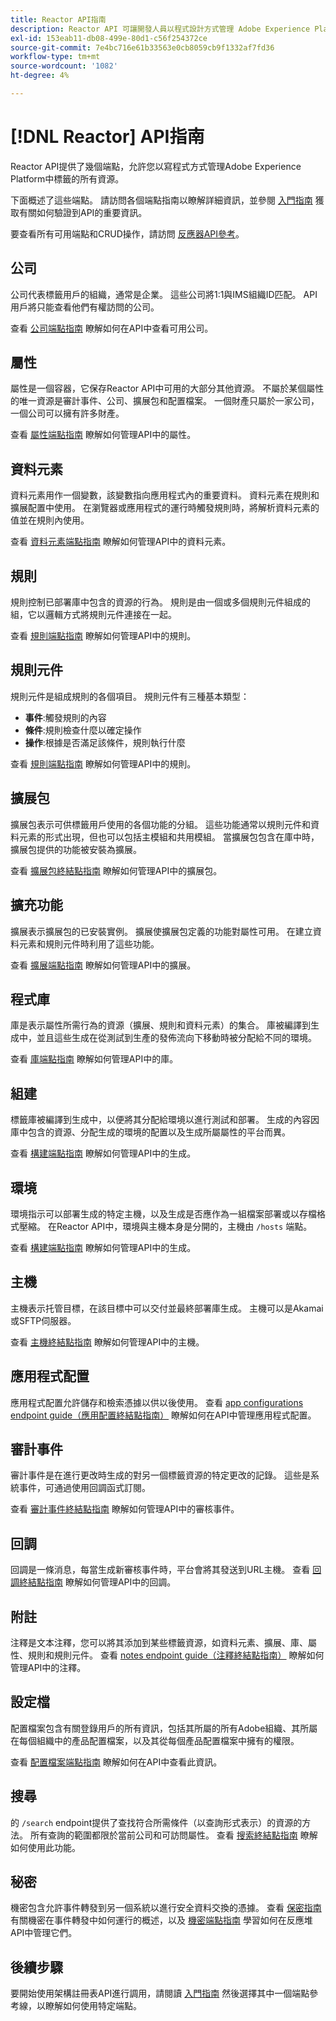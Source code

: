 ```yaml
---
title: Reactor API指南
description: Reactor API 可讓開發人員以程式設計方式管理 Adobe Experience Platform 標記的所有資源。 請遵循本指南以了解如何使用 API 執行關鍵作業。
exl-id: 153eab11-db08-499e-80d1-c56f254372ce
source-git-commit: 7e4bc716e61b33563e0cb8059cb9f1332af7fd36
workflow-type: tm+mt
source-wordcount: '1082'
ht-degree: 4%

---
```


# [!DNL Reactor] API指南

Reactor API提供了幾個端點，允許您以寫程式方式管理Adobe Experience Platform中標籤的所有資源。

下面概述了這些端點。 請訪問各個端點指南以瞭解詳細資訊，並參閱 [入門指南](./getting-started.md) 獲取有關如何驗證到API的重要資訊。

要查看所有可用端點和CRUD操作，請訪問 [反應器API參考](https://www.adobe.io/experience-platform-apis/references/reactor/)。

## 公司

公司代表標籤用戶的組織，通常是企業。 這些公司將1:1與IMS組織ID匹配。 API用戶將只能查看他們有權訪問的公司。

查看 [公司端點指南](./endpoints/companies.md) 瞭解如何在API中查看可用公司。

## 屬性

屬性是一個容器，它保存Reactor API中可用的大部分其他資源。 不屬於某個屬性的唯一資源是審計事件、公司、擴展包和配置檔案。 一個財產只屬於一家公司，一個公司可以擁有許多財產。

查看 [屬性端點指南](./endpoints/properties.md) 瞭解如何管理API中的屬性。

## 資料元素

資料元素用作一個變數，該變數指向應用程式內的重要資料。 資料元素在規則和擴展配置中使用。 在瀏覽器或應用程式的運行時觸發規則時，將解析資料元素的值並在規則內使用。

查看 [資料元素端點指南](./endpoints/data-elements.md) 瞭解如何管理API中的資料元素。

## 規則

規則控制已部署庫中包含的資源的行為。 規則是由一個或多個規則元件組成的組，它以邏輯方式將規則元件連接在一起。

查看 [規則端點指南](./endpoints/rules.md) 瞭解如何管理API中的規則。

## 規則元件

規則元件是組成規則的各個項目。 規則元件有三種基本類型：

* **事件**:觸發規則的內容
* **條件**:規則檢查什麼以確定操作
* **操作**:根據是否滿足該條件，規則執行什麼

查看 [規則端點指南](./endpoints/rules.md) 瞭解如何管理API中的規則。

## 擴展包

擴展包表示可供標籤用戶使用的各個功能的分組。 這些功能通常以規則元件和資料元素的形式出現，但也可以包括主模組和共用模組。 當擴展包包含在庫中時，擴展包提供的功能被安裝為擴展。

查看 [擴展包終結點指南](./endpoints/extension-packages.md) 瞭解如何管理API中的擴展包。

## 擴充功能

擴展表示擴展包的已安裝實例。 擴展使擴展包定義的功能對屬性可用。 在建立資料元素和規則元件時利用了這些功能。

查看 [擴展端點指南](./endpoints/extensions.md) 瞭解如何管理API中的擴展。

## 程式庫

庫是表示屬性所需行為的資源（擴展、規則和資料元素）的集合。 庫被編譯到生成中，並且這些生成在從測試到生產的發佈流向下移動時被分配給不同的環境。

查看 [庫端點指南](./endpoints/libraries.md) 瞭解如何管理API中的庫。

## 組建

標籤庫被編譯到生成中，以便將其分配給環境以進行測試和部署。 生成的內容因庫中包含的資源、分配生成的環境的配置以及生成所屬屬性的平台而異。

查看 [構建端點指南](./endpoints/builds.md) 瞭解如何管理API中的生成。

## 環境

環境指示可以部署生成的特定主機，以及生成是否應作為一組檔案部署或以存檔格式壓縮。 在Reactor API中，環境與主機本身是分開的，主機由 `/hosts` 端點。

查看 [構建端點指南](./endpoints/builds.md) 瞭解如何管理API中的生成。

## 主機

主機表示托管目標，在該目標中可以交付並最終部署庫生成。 主機可以是Akamai或SFTP伺服器。

查看 [主機終結點指南](./endpoints/hosts.md) 瞭解如何管理API中的主機。

## 應用程式配置

應用程式配置允許儲存和檢索憑據以供以後使用。 查看 [app configurations endpoint guide（應用配置終結點指南）](./endpoints/app-configurations.md) 瞭解如何在API中管理應用程式配置。

## 審計事件

審計事件是在進行更改時生成的對另一個標籤資源的特定更改的記錄。 這些是系統事件，可通過使用回調函式訂閱。

查看 [審計事件終結點指南](./endpoints/audit-events.md) 瞭解如何管理API中的審核事件。

## 回調

回調是一條消息，每當生成新審核事件時，平台會將其發送到URL主機。 查看 [回調終結點指南](./endpoints/callbacks.md) 瞭解如何管理API中的回調。

## 附註

注釋是文本注釋，您可以將其添加到某些標籤資源，如資料元素、擴展、庫、屬性、規則和規則元件。 查看 [notes endpoint guide（注釋終結點指南）](./endpoints/notes.md) 瞭解如何管理API中的注釋。

## 設定檔

配置檔案包含有關登錄用戶的所有資訊，包括其所屬的所有Adobe組織、其所屬在每個組織中的產品配置檔案，以及其從每個產品配置檔案中擁有的權限。

查看 [配置檔案端點指南](./endpoints/profile.md) 瞭解如何在API中查看此資訊。

## 搜尋

的 `/search` endpoint提供了查找符合所需條件（以查詢形式表示）的資源的方法。 所有查詢的範圍都限於當前公司和可訪問屬性。 查看 [搜索終結點指南](./endpoints/search.md) 瞭解如何使用此功能。

## 秘密

機密包含允許事件轉發到另一個系統以進行安全資料交換的憑據。 查看 [保密指南](./guides/secrets.md) 有關機密在事件轉發中如何運行的概述，以及 [機密端點指南](./endpoints/secrets.md) 學習如何在反應堆API中管理它們。

## 後續步驟

要開始使用架構註冊表API進行調用，請閱讀 [入門指南](./getting-started.md) 然後選擇其中一個端點參考線，以瞭解如何使用特定端點。
